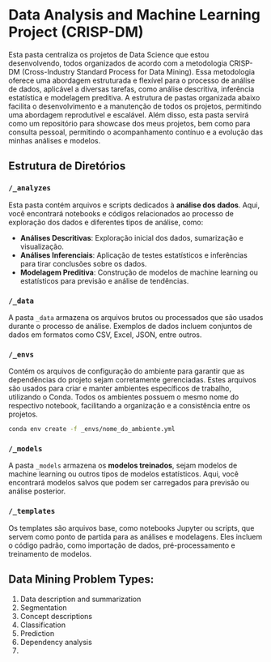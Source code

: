 # Data Analysis and Machine Learning Project (CRISP-DM)

Esta pasta centraliza os projetos de Data Science que estou desenvolvendo, todos organizados de acordo com a metodologia CRISP-DM (Cross-Industry Standard Process for Data Mining). Essa metodologia oferece uma abordagem estruturada e flexível para o processo de análise de dados, aplicável a diversas tarefas, como análise descritiva, inferência estatística e modelagem preditiva. A estrutura de pastas organizada abaixo facilita o desenvolvimento e a manutenção de todos os projetos, permitindo uma abordagem reprodutível e escalável. Além disso, esta pasta servirá como um repositório para showcase dos meus projetos, bem como para consulta pessoal, permitindo o acompanhamento contínuo e a evolução das minhas análises e modelos.

## Estrutura de Diretórios

### `/_analyzes`
Esta pasta contém arquivos e scripts dedicados à **análise dos dados**. Aqui, você encontrará notebooks e códigos relacionados ao processo de exploração dos dados e diferentes tipos de análise, como:

- **Análises Descritivas**: Exploração inicial dos dados, sumarização e visualização.
- **Análises Inferenciais**: Aplicação de testes estatísticos e inferências para tirar conclusões sobre os dados.
- **Modelagem Preditiva**: Construção de modelos de machine learning ou estatísticos para previsão e análise de tendências.

### `/_data`
A pasta `_data` armazena os arquivos brutos ou processados que são usados durante o processo de análise. Exemplos de dados incluem conjuntos de dados em formatos como CSV, Excel, JSON, entre outros.

### `/_envs`
Contém os arquivos de configuração do ambiente para garantir que as dependências do projeto sejam corretamente gerenciadas. Estes arquivos são usados para criar e manter ambientes específicos de trabalho, utilizando o Conda. Todos os ambientes possuem o mesmo nome do respectivo notebook, facilitando a organização e a consistência entre os projetos.

```bash
conda env create -f _envs/nome_do_ambiente.yml
```

### `/_models`
A pasta `_models` armazena os **modelos treinados**, sejam modelos de machine learning ou outros tipos de modelos estatísticos. Aqui, você encontrará modelos salvos que podem ser carregados para previsão ou análise posterior.

### `/_templates`
Os templates são arquivos base, como notebooks Jupyter ou scripts, que servem como ponto de partida para as análises e modelagens. Eles incluem o código padrão, como importação de dados, pré-processamento e treinamento de modelos.

## Data Mining Problem Types:

1. Data description and summarization
2. Segmentation
3. Concept descriptions
4. Classification
5. Prediction
6. Dependency analysis
7. 